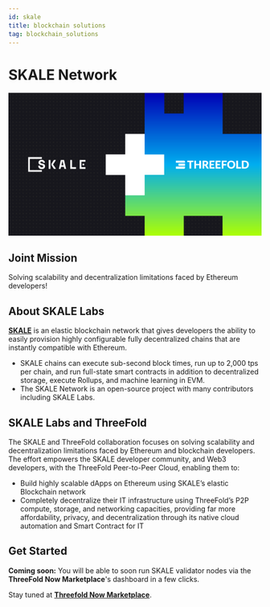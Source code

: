 ```yaml
---
id: skale
title: blockchain solutions
tag: blockchain_solutions
---
```


# SKALE Network

![](./img/skale1.png)

## Joint Mission

Solving scalability and decentralization limitations faced by Ethereum developers!

## About SKALE Labs

**[SKALE](https://skale.network/)** is an elastic blockchain network that gives developers the ability to easily provision highly configurable fully decentralized chains that are instantly compatible with Ethereum.

- SKALE chains can execute sub-second block times, run up to 2,000 tps per chain, and run full-state smart contracts in addition to decentralized storage, execute Rollups, and machine learning in EVM.
- The SKALE Network is an open-source project with many contributors including SKALE Labs.

## SKALE Labs and ThreeFold

The SKALE and ThreeFold collaboration focuses on solving scalability and decentralization limitations faced by Ethereum and blockchain developers. The effort empowers the SKALE developer community, and Web3 developers, with the ThreeFold Peer-to-Peer Cloud, enabling them to:

- Build highly scalable dApps on Ethereum using SKALE’s elastic Blockchain network
- Completely decentralize their IT infrastructure using ThreeFold’s P2P compute, storage, and networking capacities, providing far more affordability, privacy, and decentralization through its native cloud automation and Smart Contract for IT

## Get Started

**Coming soon:** You will be able to soon run SKALE validator nodes via the **ThreeFold Now Marketplace**'s dashboard in a few clicks.

Stay tuned at **[Threefold Now Marketplace](https://marketplace.threefold.io)**.